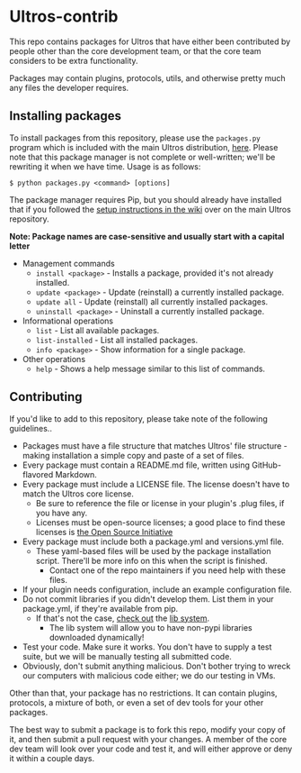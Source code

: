 Ultros-contrib
==============

This repo contains packages for Ultros that have either been contributed by people other than the core development team,
or that the core team considers to be extra functionality.

Packages may contain plugins, protocols, utils, and otherwise pretty much any files the developer requires.

Installing packages
-------------------

To install packages from this repository, please use the `packages.py` program which is included with the
main Ultros distribution, [here](https://github.com/UltrosBot/Ultros). Please note that this package
manager is not complete or well-written; we'll be rewriting it when we have time. Usage is as follows:

`$ python packages.py <command> [options]`

The package manager requires Pip, but you should already have installed that if you followed the
[setup instructions in the wiki](https://github.com/UltrosBot/Ultros/wiki/Requirements) over on the main
Ultros repository.

**Note: Package names are case-sensitive and usually start with a capital letter**

* Management commands
    * `install <package>` - Installs a package, provided it's not already installed.
    * `update <package>` - Update (reinstall) a currently installed package.
    * `update all` - Update (reinstall) all currently installed packages.
    * `uninstall <package>` - Uninstall a currently installed package.
* Informational operations
    * `list` - List all available packages.
    * `list-installed` - List all installed packages.
    * `info <package>` - Show information for a single package.
* Other operations
    * `help` - Shows a help message similar to this list of commands.

Contributing
------------

If you'd like to add to this repository, please take note of the following guidelines..

* Packages must have a file structure that matches Ultros' file structure - making installation a simple copy and paste of a set of files.
* Every package must contain a README.md file, written using GitHub-flavored Markdown.
* Every package must include a LICENSE file. The license doesn't have to match the Ultros core license.
  * Be sure to reference the file or license in your plugin's .plug files, if you have any.
  * Licenses must be open-source licenses; a good place to find these licenses is [the Open Source Initiative](http://opensource.org/licenses)
* Every package must include both a package.yml and versions.yml file.
  * These yaml-based files will be used by the package installation script. There'll be more info on this when the script is finished.
    * Contact one of the repo maintainers if you need help with these files.
* If your plugin needs configuration, include an example configuration file.
* Do not commit libraries if you didn't develop them. List them in your package.yml, if they're available from pip.
  * If that's not the case, [check out](https://github.com/UltrosBot/Ultros/blob/master/lib/definitions/base.json) the [lib system](http://apidocs.ultros.io/Ultros.lib.definitions.html).
    * The lib system will allow you to have non-pypi libraries downloaded dynamically!
* Test your code. Make sure it works. You don't have to supply a test suite, but we will be manually testing all submitted code.
* Obviously, don't submit anything malicious. Don't bother trying to wreck our computers with malicious code either; we do our testing in VMs.

Other than that, your package has no restrictions. It can contain plugins, protocols, a mixture of both, or even a set of dev tools for your other packages.

The best way to submit a package is to fork this repo, modify your copy of it, and then submit a pull request with your changes.
A member of the core dev team will look over your code and test it, and will either approve or deny it within a couple days.
